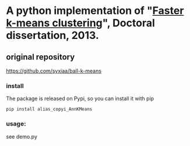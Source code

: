 # A python implementation of "[Faster k-means clustering](https://baylor-ir.tdl.org/handle/2104/8826)", Doctoral dissertation, 2013.

## original repository
https://github.com/syxiaa/ball-k-means

### install
The package is released on Pypi, so you can install it with pip
```
pip install alias_copyi_AnnKMeans
```

### usage:
see demo.py


